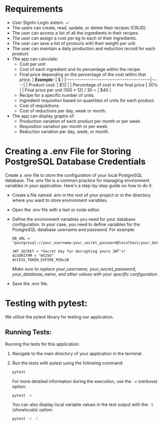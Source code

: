 # Requirements

* User SignIn-Login sistem. ✓
* The users can create, read, update, or delete their recipes (CRUD).
* The user can access a list of all the ingredients in their recipes.
* The user can assign a cost per kg to each of their ingredients.
* The user can save a list of products with their weight per unit.
* The user can maintain a daily production and reduction record for each product.
* The app can calculate:
    * Cost per unit.
    * Cost of each ingredient and its percentage within the recipe.
    * Final price depending on the percentage of the cost within that price.
        | ***Example:*** | $ |
        |-------------------------------------------|-----|
        | Product cost:                             | $12 |
        | Percentage of cost in the final price     | 30% |
        | Final price per unit (100 * 12) / 30 =    | $40 | 
    * Recipe for a specific number of units.
    * Ingredient requisition based on quantities of units for each product.
    * Cost of requisitions.
    * Cost of reductions per day, week or month.  
* The app can display graphs of:
  * Production variation of each product per month or per week.  
  * Requisition variation per month or per week.
  * Reduction variation per day, week, or month.


# Creating a .env File for Storing PostgreSQL Database Credentials

Create a .env file to store the configuration of your local PostgreSQL database. The .env file is a common practice for managing environment variables in your application. Here's a step-by-step guide on how to do it:

* Create a file named .env in the root of your project or in the directory where you want to store environment variables.

* Open the .env file with a text or code editor.

* Define the environment variables you need for your database configuration. In your case, you need to define variables for the     PostgreSQL database username and password. For example:
  ```
  DB_URL = "postgresql://your_username:your_secret_password@localhost/your_database_name"

  JWT_SECRET = *Secret key for decrypting youre JWT's* 
  ALGORITHM = "HS256"
  ACCESS_TOKEN_EXPIRE_MIN=30
  ```
  *Make sure to replace your_username, your_secret_password, your_database_name, and other values with your specific configuration.*

* Save the .env file.


# Testing with pytest:

We utilize the pytest library for testing our application.

## Running Tests:

Running the tests for this application:
1. Navigate to the main directory of your application in the terminal.

2. Run the tests with pytest using the following command:

    ```bash
    pytest
    ```

    For more detailed information during the execution, use the `-v` (verbose) option:

    ```bash
    pytest -v
    ```

    You can also display local variable values in the test output with the `-l` (showlocals) option:

    ```bash
    pytest -v -l
    ```


